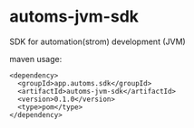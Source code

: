 # automs-jvm-sdk 
SDK for automation(strom) development (JVM)


maven usage:
```
<dependency>
  <groupId>app.automs.sdk</groupId>
  <artifactId>automs-jvm-sdk</artifactId>
  <version>0.1.0</version>
  <type>pom</type>
</dependency>
```
